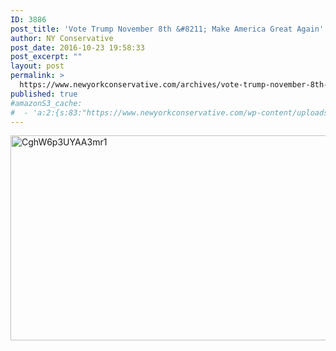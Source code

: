 ```yaml
---
ID: 3886
post_title: 'Vote Trump November 8th &#8211; Make America Great Again'
author: NY Conservative
post_date: 2016-10-23 19:58:33
post_excerpt: ""
layout: post
permalink: >
  https://www.newyorkconservative.com/archives/vote-trump-november-8th-make-america-great-again/
published: true
#amazonS3_cache:
#  - 'a:2:{s:83:"https://www.newyorkconservative.com/wp-content/uploads/2016/04/CghW6p3UYAA3mr12.jpg";i:3773;s:101:"https://s3.amazonaws.com/newyorkconservative/wp-content/uploads/2016/04/21111254/CghW6p3UYAA3mr12.jpg";i:3773;}'
---
```

<a href="https://www.newyorkconservative.com/wp-content/uploads/2016/04/CghW6p3UYAA3mr12.jpg" rel="attachment wp-att-3773"><img class="alignnone size-full wp-image-3773" src="https://www.newyorkconservative.com/wp-content/uploads/2016/04/CghW6p3UYAA3mr12.jpg" alt="CghW6p3UYAA3mr1" width="599" height="328" /></a>
